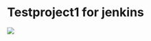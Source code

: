 # Testproject1 for jenkins

![](https://cloudcraft.co/api/blueprint/a81ae543-492c-481a-9e01-cee707059771/png)
